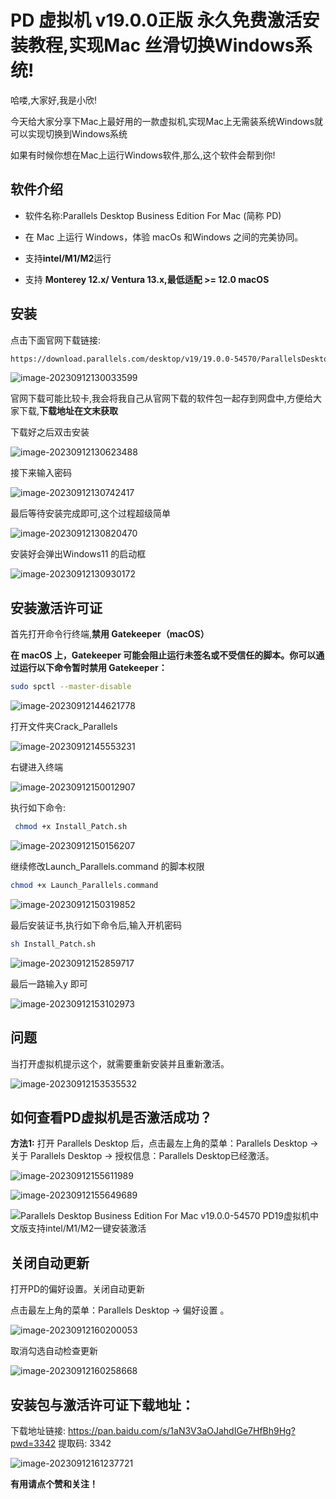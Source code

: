 # PD 虚拟机 v19.0.0正版 永久免费激活安装教程,实现Mac 丝滑切换Windows系统!

哈喽,大家好,我是小欣!

今天给大家分享下Mac上最好用的一款虚拟机,实现Mac上无需装系统Windows就可以实现切换到Windows系统

如果有时候你想在Mac上运行Windows软件,那么,这个软件会帮到你!

## 软件介绍

+ 软件名称:Parallels Desktop Business Edition For Mac (简称 PD)

+ 在 Mac 上运行 Windows，体验 macOs 和Windows 之间的完美协同。
+ 支持**intel/M1/M2**运行
+ 支持 **Monterey 12.x/ Ventura 13.x,最低适配 \>= 12.0 macOS**

## 安装

点击下面官网下载链接:

```bash
https://download.parallels.com/desktop/v19/19.0.0-54570/ParallelsDesktop-19.0.0-54570.dmg
```

![image-20230912130033599](https://billy.taoxiaoxin.club/md/2023/09/64fff07270b3d7af4c62bc01.png)

官网下载可能比较卡,我会将我自己从官网下载的软件包一起存到网盘中,方便给大家下载,**下载地址在文末获取**

下载好之后双击安装

![image-20230912130623488](https://billy.taoxiaoxin.club/md/2023/09/64fff1cf6cc0150309d93681.png)

接下来输入密码

![image-20230912130742417](https://billy.taoxiaoxin.club/md/2023/09/64fff21e870b233471405150.png)

最后等待安装完成即可,这个过程超级简单

![image-20230912130820470](https://billy.taoxiaoxin.club/md/2023/09/64fff244740bfcb52fae7d9f.png)

安装好会弹出Windows11 的启动框

![image-20230912130930172](https://billy.taoxiaoxin.club/md/2023/09/64fff28a6582c42a5d00a29e.png)

## 安装激活许可证

首先打开命令行终端,**禁用 Gatekeeper（macOS）**

**在 macOS 上，Gatekeeper 可能会阻止运行未签名或不受信任的脚本。你可以通过运行以下命令暂时禁用 Gatekeeper：**

```bash
sudo spctl --master-disable
```

![image-20230912144621778](https://billy.taoxiaoxin.club/md/2023/09/6500093e92ae37966258b087.png)

打开文件夹Crack_Parallels

![image-20230912145553231](https://billy.taoxiaoxin.club/md/2023/09/65000b79604bf7293dd1048f.png)

右键进入终端

![image-20230912150012907](https://billy.taoxiaoxin.club/md/2023/09/65000c7da170bf507a29fd41.png)

执行如下命令:

```bash
 chmod +x Install_Patch.sh
```

![image-20230912150156207](https://billy.taoxiaoxin.club/md/2023/09/65000ce4dfffbac140bc3748.png)

继续修改Launch_Parallels.command 的脚本权限

```sh
chmod +x Launch_Parallels.command
```

![image-20230912150319852](https://billy.taoxiaoxin.club/md/2023/09/65000d38daec31114c18fd63.png)

最后安装证书,执行如下命令后,输入开机密码

```bash
sh Install_Patch.sh
```

![image-20230912152859717](https://billy.taoxiaoxin.club/md/2023/09/6500133b53133454a657fe62.png)

最后一路输入y 即可

![image-20230912153102973](https://billy.taoxiaoxin.club/md/2023/09/650013b7a08bf1bf58b198c4.png)

## 问题

当打开虚拟机提示这个，就需要重新安装并且重新激活。

![image-20230912153535532](https://billy.taoxiaoxin.club/md/2023/09/650014c760680b1a383a3b8e.png)



## 如何查看PD虚拟机是否激活成功？

**方法1:**
打开 Parallels Desktop 后，点击最左上角的菜单：Parallels Desktop -> 关于 Parallels Desktop -> 授权信息：Parallels Desktop已经激活。

![image-20230912155611989](https://billy.taoxiaoxin.club/md/2023/09/6500199cca587fe465bec264.png)

![image-20230912155649689](https://billy.taoxiaoxin.club/md/2023/09/650019c11b4ca76a5d318baa.png)

![Parallels Desktop Business Edition For Mac v19.0.0-54570 PD19虚拟机中文版支持intel/M1/M2一键安装激活](https://billy.taoxiaoxin.club/md/2023/09/650015b4cd74e8c7c03b68eb.jpg)

## 关闭自动更新

打开PD的偏好设置。关闭自动更新

点击最左上角的菜单：Parallels Desktop -> 偏好设置 。

![image-20230912160200053](https://billy.taoxiaoxin.club/md/2023/09/65001af8c73181b277580a40.png)

取消勾选自动检查更新

![image-20230912160258668](https://billy.taoxiaoxin.club/md/2023/09/65001b32134dae6b664fb4b3.png)

## 安装包与激活许可证下载地址：

下载地址链接: https://pan.baidu.com/s/1aN3V3aOJahdIGe7HfBh9Hg?pwd=3342 提取码: 3342

![image-20230912161237721](https://billy.taoxiaoxin.club/md/2023/09/65001d761833bde4920568e6.png)

**有用请点个赞和关注！**